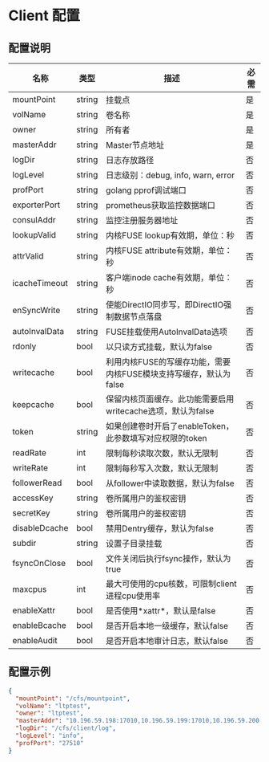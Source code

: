 # Client 配置
## 配置说明

| 名称             | 类型     | 描述                                      | 必需  |
|----------------|--------|-----------------------------------------|-----|
| mountPoint     | string | 挂载点                                     | 是   |
| volName        | string | 卷名称                                     | 是   |
| owner          | string | 所有者                                     | 是   |
| masterAddr     | string | Master节点地址                              | 是   |
| logDir         | string | 日志存放路径                                  | 否   |
| logLevel       | string | 日志级别：debug, info, warn, error           | 否   |
| profPort       | string | golang pprof调试端口                        | 否   |
| exporterPort   | string | prometheus获取监控数据端口                      | 否   |
| consulAddr     | string | 监控注册服务器地址                               | 否   |
| lookupValid    | string | 内核FUSE lookup有效期，单位：秒                   | 否   |
| attrValid      | string | 内核FUSE attribute有效期，单位：秒                | 否   |
| icacheTimeout  | string | 客户端inode cache有效期，单位：秒                  | 否   |
| enSyncWrite    | string | 使能DirectIO同步写，即DirectIO强制数据节点落盘         | 否   |
| autoInvalData  | string | FUSE挂载使用AutoInvalData选项                 | 否   |
| rdonly         | bool   | 以只读方式挂载，默认为false                        | 否   |
| writecache     | bool   | 利用内核FUSE的写缓存功能，需要内核FUSE模块支持写缓存，默认为false | 否   |
| keepcache      | bool   | 保留内核页面缓存。此功能需要启用writecache选项，默认为false   | 否   |
| token          | string | 如果创建卷时开启了enableToken，此参数填写对应权限的token    | 否   |
| readRate       | int    | 限制每秒读取次数，默认无限制                          | 否   |
| writeRate      | int    | 限制每秒写入次数，默认无限制                          | 否   |
| followerRead   | bool   | 从follower中读取数据，默认为false                 | 否   |
| accessKey      | string | 卷所属用户的鉴权密钥                              | 否   |
| secretKey      | string | 卷所属用户的鉴权密钥                              | 否   |
| disableDcache  | bool   | 禁用Dentry缓存，默认为false                     | 否   |
| subdir         | string | 设置子目录挂载                                 | 否   |
| fsyncOnClose   | bool   | 文件关闭后执行fsync操作，默认为true                  | 否   |
| maxcpus        | int    | 最大可使用的cpu核数，可限制client进程cpu使用率           | 否   |
| enableXattr    | bool   | 是否使用\*xattr\*，默认是false                  | 否   |
| enableBcache   | bool   | 是否开启本地一级缓存，默认false                      | 否   |
| enableAudit    | bool   | 是否开启本地审计日志，默认false                      | 否   |

## 配置示例

``` json
{
  "mountPoint": "/cfs/mountpoint",
  "volName": "ltptest",
  "owner": "ltptest",
  "masterAddr": "10.196.59.198:17010,10.196.59.199:17010,10.196.59.200:17010",
  "logDir": "/cfs/client/log",
  "logLevel": "info",
  "profPort": "27510"
}
```